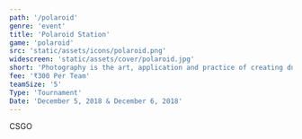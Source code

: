 ```yaml
---
path: '/polaroid'
genre: 'event'
title: 'Polaroid Station'
game: 'polaroid'
src: 'static/assets/icons/polaroid.png'
widescreen: 'static/assets/cover/polaroid.jpg'
short: 'Photography is the art, application and practice of creating durable images by recording light or other electromagnetic radiation, either electronically by means of an image sensor'
fee: '₹300 Per Team'
teamSize: '5'
Type: 'Tournament'
Date: 'December 5, 2018 & December 6, 2018' 
---
```


CSGO